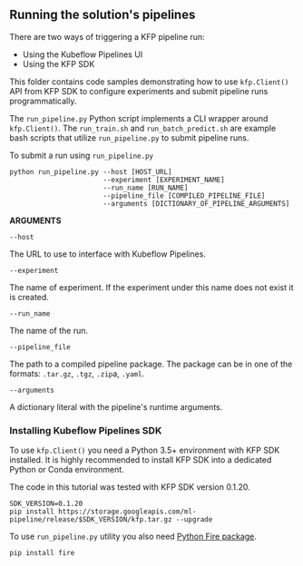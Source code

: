 ## Running the solution's pipelines

There are two ways of triggering a KFP pipeline run:
- Using the Kubeflow Pipelines UI
- Using the KFP SDK



This folder contains code samples demonstrating how to use `kfp.Client()` API from KFP SDK to configure experiments and submit pipeline runs programmatically.

The `run_pipeline.py` Python script implements a CLI wrapper around `kfp.Client()`. The `run_train.sh` and `run_batch_predict.sh` are example bash scripts that utilize `run_pipeline.py` to submit pipeline runs.

To submit a run using `run_pipeline.py`

```
python run_pipeline.py --host [HOST_URL] 
                       --experiment [EXPERIMENT_NAME]
                       --run_name [RUN_NAME]
                       --pipeline_file [COMPILED_PIPELINE_FILE]
                       --arguments [DICTIONARY_OF_PIPELINE_ARGUMENTS]
```

**ARGUMENTS**

`--host`

The URL to use to interface with Kubeflow Pipelines. 

`--experiment`

The name of experiment. If the experiment under this name does not exist it is created.

`--run_name`

The name of the run.

`--pipeline_file`

The path to a compiled pipeline package. The package can be in one of the formats:
`.tar.gz`, `.tgz`, `.zip`a, `.yaml`.

`--arguments`

A dictionary literal with the pipeline's runtime arguments.



### Installing Kubeflow Pipelines SDK

To use `kfp.Client()` you need a Python 3.5+ environment with KFP SDK installed. It is highly recommended to install KFP SDK into a dedicated Python or Conda environment.

The code in this tutorial was tested with KFP SDK version 0.1.20. 

```
SDK_VERSION=0.1.20
pip install https://storage.googleapis.com/ml-pipeline/release/$SDK_VERSION/kfp.tar.gz --upgrade
```

To use `run_pipeline.py` utility you also need [Python Fire package](https://google.github.io/python-fire/guide/). 
```
pip install fire
```



